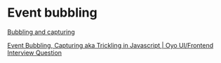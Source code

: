# Event bubbling

[Bubbling and capturing](https://javascript.info/bubbling-and-capturing)

[Event Bubbling, Capturing aka Trickling in Javascript | Oyo UI/Frontend Interview Question](https://youtu.be/aVSf0b1jVKk)